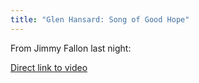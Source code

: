 ```yaml
---
title: "Glen Hansard: Song of Good Hope"
---
```

<p>From Jimmy Fallon last night:</p>
<p><a href="https://www.latenightwithjimmyfallon.com/video/glen-hansard-song-of-good-hope-6-11-12/1405843">Direct link to video</a></p>
